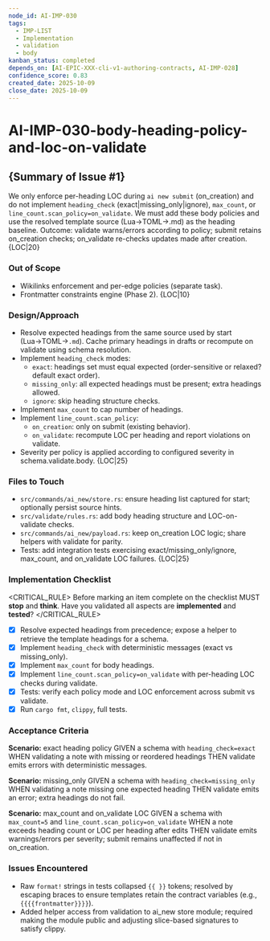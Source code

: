 ```yaml
---
node_id: AI-IMP-030
tags:
  - IMP-LIST
  - Implementation
  - validation
  - body
kanban_status: completed
depends_on: [AI-EPIC-XXX-cli-v1-authoring-contracts, AI-IMP-028]
confidence_score: 0.83
created_date: 2025-10-09
close_date: 2025-10-09
--- 
```


# AI-IMP-030-body-heading-policy-and-loc-on-validate

## {Summary of Issue #1}
We only enforce per-heading LOC during `ai new submit` (on_creation) and do not implement `heading_check` (exact|missing_only|ignore), `max_count`, or `line_count.scan_policy=on_validate`. We must add these body policies and use the resolved template source (Lua→TOML→.md) as the heading baseline. Outcome: validate warns/errors according to policy; submit retains on_creation checks; on_validate re-checks updates made after creation. {LOC|20}

### Out of Scope 
- Wikilinks enforcement and per-edge policies (separate task).
- Frontmatter constraints engine (Phase 2). {LOC|10}

### Design/Approach  
- Resolve expected headings from the same source used by start (Lua→TOML→`.md`). Cache primary headings in drafts or recompute on validate using schema resolution.
- Implement `heading_check` modes:
  - `exact`: headings set must equal expected (order-sensitive or relaxed? default exact order).
  - `missing_only`: all expected headings must be present; extra headings allowed.
  - `ignore`: skip heading structure checks.
- Implement `max_count` to cap number of headings.
- Implement `line_count.scan_policy`:
  - `on_creation`: only on submit (existing behavior).
  - `on_validate`: recompute LOC per heading and report violations on validate.
- Severity per policy is applied according to configured severity in schema.validate.body. {LOC|25}

### Files to Touch
- `src/commands/ai_new/store.rs`: ensure heading list captured for start; optionally persist source hints.
- `src/validate/rules.rs`: add body heading structure and LOC-on-validate checks.
- `src/commands/ai_new/payload.rs`: keep on_creation LOC logic; share helpers with validate for parity.
- Tests: add integration tests exercising exact/missing_only/ignore, max_count, and on_validate LOC failures. {LOC|25}

### Implementation Checklist

<CRITICAL_RULE>
Before marking an item complete on the checklist MUST **stop** and **think**. Have you validated all aspects are **implemented** and **tested**? 
</CRITICAL_RULE> 

- [x] Resolve expected headings from precedence; expose a helper to retrieve the template headings for a schema.
- [x] Implement `heading_check` with deterministic messages (exact vs missing_only).
- [x] Implement `max_count` for body headings.
- [x] Implement `line_count.scan_policy=on_validate` with per-heading LOC checks during validate.
- [x] Tests: verify each policy mode and LOC enforcement across submit vs validate.
- [x] Run `cargo fmt`, `clippy`, full tests.

### Acceptance Criteria
**Scenario:** exact heading policy
GIVEN a schema with `heading_check=exact`
WHEN validating a note with missing or reordered headings
THEN validate emits errors with deterministic messages.

**Scenario:** missing_only
GIVEN a schema with `heading_check=missing_only`
WHEN validating a note missing one expected heading
THEN validate emits an error; extra headings do not fail.

**Scenario:** max_count and on_validate LOC
GIVEN a schema with `max_count=5` and `line_count.scan_policy=on_validate`
WHEN a note exceeds heading count or LOC per heading after edits
THEN validate emits warnings/errors per severity; submit remains unaffected if not in on_creation.

### Issues Encountered 
- Raw `format!` strings in tests collapsed `{{ }}` tokens; resolved by escaping braces to ensure templates retain the contract variables (e.g., `{{{{frontmatter}}}}`).
- Added helper access from validation to ai_new store module; required making the module public and adjusting slice-based signatures to satisfy clippy.
